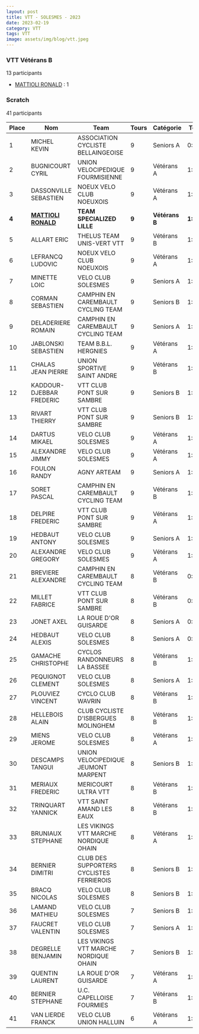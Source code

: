 ```yaml
---
layout: post
title: VTT - SOLESMES - 2023
date: 2023-02-19
category: VTT
tags: VTT
image: assets/img/blog/vtt.jpeg
---
```


### VTT Vétérans B
13 participants
- [MATTIOLI RONALD](https://teamspecializedlille.github.io/coureurs/mattiolironald) : 1

### Scratch
41 participants

| Place | Nom | Team | Tours | Catégorie | Temps |
|---|---|---|---|---|---|
| 1 | MICHEL KEVIN | ASSOCIATION CYCLISTE BELLAINGEOISE | 9 | Seniors A | 0:59:14 | 
| 2 | BUGNICOURT CYRIL | UNION VELOCIPEDIQUE FOURMISIENNE | 9 | Vétérans A | 1:0:53 | 
| 3 | DASSONVILLE SEBASTIEN | NOEUX VELO CLUB NOEUXOIS | 9 | Vétérans A | 1:1:40 | 
| **4** | **[MATTIOLI RONALD](https://teamspecializedlille.github.io/coureurs/mattiolironald)** | **TEAM SPECIALIZED LILLE** | **9** | **Vétérans B** | **1:1:50** | 
| 5 | ALLART ERIC | THELUS TEAM UNIS-VERT VTT | 9 | Vétérans B | 1:1:52 | 
| 6 | LEFRANCQ LUDOVIC | NOEUX VELO CLUB NOEUXOIS | 9 | Vétérans A | 1:2:18 | 
| 7 | MINETTE LOIC | VELO CLUB SOLESMES | 9 | Seniors A | 1:2:39 | 
| 8 | CORMAN SEBASTIEN | CAMPHIN EN CAREMBAULT CYCLING TEAM | 9 | Seniors B | 1:2:56 | 
| 9 | DELADERIERE ROMAIN | CAMPHIN EN CAREMBAULT CYCLING TEAM | 9 | Seniors A | 1:3:24 | 
| 10 | JABLONSKI SEBASTIEN | TEAM B.B.L. HERGNIES | 9 | Vétérans A | 1:3:24 | 
| 11 | CHALAS JEAN PIERRE | UNION SPORTIVE SAINT ANDRE | 9 | Vétérans B | 1:3:26 | 
| 12 | KADDOUR-DJEBBAR FREDERIC | VTT  CLUB PONT SUR SAMBRE | 9 | Seniors B | 1:3:29 | 
| 13 | RIVART THIERRY | VTT  CLUB PONT SUR SAMBRE | 9 | Seniors B | 1:3:39 | 
| 14 | DARTUS MIKAEL | VELO CLUB SOLESMES | 9 | Vétérans A | 1:3:57 | 
| 15 | ALEXANDRE JIMMY | VELO CLUB SOLESMES | 9 | Vétérans A | 1:4:21 | 
| 16 | FOULON RANDY | AGNY ARTEAM | 9 | Seniors A | 1:4:24 | 
| 17 | SORET PASCAL | CAMPHIN EN CAREMBAULT CYCLING TEAM | 9 | Vétérans B | 1:4:36 | 
| 18 | DELPIRE FREDERIC | VTT  CLUB PONT SUR SAMBRE | 9 | Vétérans A | 1:5:13 | 
| 19 | HEDBAUT ANTONY | VELO CLUB SOLESMES | 9 | Seniors A | 1:5:17 | 
| 20 | ALEXANDRE GREGORY | VELO CLUB SOLESMES | 9 | Vétérans A | 1:5:32 | 
| 21 | BREVIERE ALEXANDRE | CAMPHIN EN CAREMBAULT CYCLING TEAM | 8 | Vétérans B | 0:59:22 | 
| 22 | MILLET FABRICE | VTT  CLUB PONT SUR SAMBRE | 8 | Vétérans B | 0:59:24 | 
| 23 | JONET AXEL | LA ROUE D'OR GUISARDE | 8 | Seniors A | 0:59:47 | 
| 24 | HEDBAUT ALEXIS | VELO CLUB SOLESMES | 8 | Seniors A | 0:59:57 | 
| 25 | GAMACHE CHRISTOPHE | CYCLOS RANDONNEURS LA BASSEE | 8 | Vétérans B | 1:0:18 | 
| 26 | PEQUIGNOT CLEMENT | VELO CLUB SOLESMES | 8 | Seniors A | 1:0:47 | 
| 27 | PLOUVIEZ VINCENT | CYCLO CLUB WAVRIN | 8 | Vétérans B | 1:1:5 | 
| 28 | HELLEBOIS ALAIN | CLUB CYCLISTE D'ISBERGUES MOLINGHEM | 8 | Vétérans B | 1:1:20 | 
| 29 | MIENS JEROME | VELO CLUB SOLESMES | 8 | Vétérans A | 1:1:25 | 
| 30 | DESCAMPS TANGUI | UNION VELOCIPEDIQUE JEUMONT MARPENT | 8 | Seniors B | 1:1:28 | 
| 31 | MERIAUX FREDERIC | MERICOURT ULTRA VTT | 8 | Vétérans B | 1:1:41 | 
| 32 | TRINQUART YANNICK | VTT SAINT AMAND LES EAUX | 8 | Vétérans B | 1:2:43 | 
| 33 | BRUNIAUX STEPHANE | LES VIKINGS VTT MARCHE NORDIQUE OHAIN | 8 | Vétérans A | 1:2:44 | 
| 34 | BERNIER DIMITRI | CLUB DES SUPPORTERS CYCLISTES FERRIEROIS | 8 | Seniors B | 1:4:1 | 
| 35 | BRACQ NICOLAS | VELO CLUB SOLESMES | 8 | Seniors B | 1:6:4 | 
| 36 | LAMAND MATHIEU | VELO CLUB SOLESMES | 7 | Seniors B | 1:0:14 | 
| 37 | FAUCRET VALENTIN | VELO CLUB SOLESMES | 7 | Seniors A | 1:2:4 | 
| 38 | DEGRELLE BENJAMIN | LES VIKINGS VTT MARCHE NORDIQUE OHAIN | 7 | Seniors B | 1:3:25 | 
| 39 | QUENTIN LAURENT | LA ROUE D'OR GUISARDE | 7 | Vétérans A | 1:6:6 | 
| 40 | BERNIER STEPHANE | U.C. CAPELLOISE FOURMIES | 7 | Vétérans B | 1:6:8 | 
| 41 | VAN LIERDE FRANCK | VELO CLUB UNION HALLUIN | 6 | Vétérans A | 1:4:23 | 
